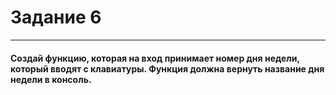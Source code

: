 # Задание 6
---
#### Создай функцию, которая на вход принимает номер дня недели, который вводят с клавиатуры. Функция должна вернуть название дня недели в консоль.